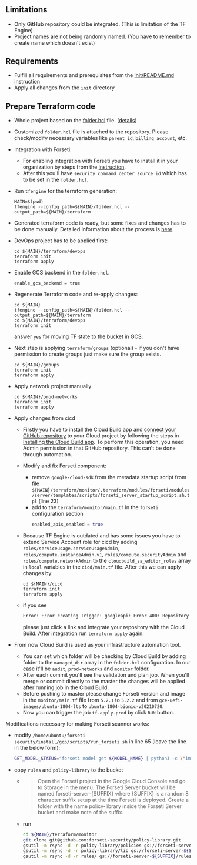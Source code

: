 #

## Limitations

* Only GitHub repository could be integrated. (This is limitation of the TF Engine)
* Project names are not being randomly named. (You have to remember to create name which doesn't exist)

## Requirements

* Fulfill all requirements and prerequisites from the [init/README.md](init/README.md) instruction
* Apply all changes from the `init` directory

## Prepare Terraform code

* Whole project based on the [folder.hcl](https://github.com/GoogleCloudPlatform/healthcare-data-protection-suite/blob/master/examples/tfengine/org_foundation.hcl) file. ([details](https://github.com/GoogleCloudPlatform/healthcare-data-protection-suite/tree/master/examples/tfengine))
* Customized `folder.hcl` file is attached to the repository. Please check/modify necessary variables like `parent_id`, `billing_account`, etc.

* Integration with Forseti.
  * For enabling integration with Forseti you have to install it in your organization by steps from the [instruction](https://forsetisecurity.org/docs/v2.23/configure/notifier/#cloud-scc-notification).
  * After this you'll have `security_command_center_source_id` which has to be set in the `folder.hcl`.

* Run `tfengine` for the terraform generation:

      MAIN=$(pwd)
      tfengine --config_path=${MAIN}/folder.hcl --output_path=${MAIN}/terraform

* Generated terraform code is ready, but some fixes and changes has to be done manually. Detailed information about the process is [here](https://github.com/GoogleCloudPlatform/healthcare-data-protection-suite/tree/master/docs/tfengine#usage).

* DevOps project has to be applied first:
  
      cd ${MAIN}/terraform/devops
      terraform init
      terraform apply

* Enable GCS backend in the `folder.hcl`.

      enable_gcs_backend = true

* Regenerate Terraform code and re-apply changes:

      cd ${MAIN}
      tfengine --config_path=${MAIN}/folder.hcl --output_path=${MAIN}/terraform
      cd ${MAIN}/terraform/devops
      terraform init

  answer `yes` for moving TF state to the bucket in GCS.

* Next step is applying `terraform/groups` (optional) - if you don't have permission to create groups just make sure the group exists.

      cd ${MAIN}/groups
      terraform init
      terraform apply


* Apply network project manually

      cd ${MAIN}/prod-networks
      terraform init
      terraform apply
  
* Apply changes from cicd

  * Firstly you have to install the Cloud Build app and
  [connect your GitHub repository](https://console.cloud.google.com/cloud-build/triggers/connect)
  to your Cloud project by following the steps in
  [Installing the Cloud Build app](https://cloud.google.com/cloud-build/docs/automating-builds/create-github-app-triggers#installing_the_cloud_build_app).
  To perform this operation, you need Admin permission in that GitHub repository. This can't be done through automation.

  * Modify and fix Forseti component:
    * remove `google-cloud-sdk` from the metadata startup script from file `${MAIN}/terraform/monitor/.terraform/modules/forseti/modules/server/templates/scripts/forseti_server_startup_script.sh.tpl` (line 23)
    * add to the `terraform/monitor/main.tf` in the `forseti` configuration section
      ```terraform
      enabled_apis_enabled = true
      ```

  * Because TF Engine is outdated and has some issues you have to extend Service Account role for cicd by adding `roles/serviceusage.serviceUsageAdmin`, `roles/compute.instanceAdmin.v1`,
    `roles/compute.securityAdmin` and `roles/compute.networkAdmin`
  to the `cloudbuild_sa_editor_roles` array in `local` variables in the `cicd/main.tf` file. After this we can apply changes by:
  
        cd ${MAIN}/cicd
        terraform init
        terraform apply

  * if you see

    ```bash
    Error: Error creating Trigger: googleapi: Error 400: Repository mapping does not exist. Please visit https://console.cloud.google.com/cloud-build/triggers/connect?project=... to connect a repository to your project
    ```
    please just click a link and integrate your repository with the Cloud Build. After integration run `terraform apply` again.

* From now Cloud Build is used as your infrastructure automation tool.
  * You can set which folder will be checking by Cloud Build
    by adding folder to the `managed_dir` array in the `folder.hcl` configuration. In our case it'll be `audit`, `prod-networks` and `monitor` folder.
  * After each commit you'll see the validation and plan job. When you'll merge or commit directly to the master the changes will be applied after running job in the Cloud Build.
  * Before pushing to master please change Forseti version and image in the `monitor/main.tf` file from `5.2.1` to `5.2.2` and from `gce-uefi-images/ubuntu-1804-lts` to `ubuntu-1804-bionic-v20210720`.
  * Now you can trigger the job `tf-apply-prod` by click `RUN` button.


Modifications necessary for making Forseti scanner works:
* modify `/home/ubuntu/forseti-security/install/gcp/scripts/run_forseti.sh` in line 65 (leave the line in the below form):
  ```bash
  GET_MODEL_STATUS="forseti model get ${MODEL_NAME} | python3 -c \"import sys, json; print(json.load(sys.stdin)['status'])\""
  ```
* copy `rules` and `policy-library` to the bucket
  * >Open the Forseti project in the Google Cloud Console and go to Storage in the menu. The Forseti Server bucket will be named forseti-server-{SUFFIX} where {SUFFIX} is a random 8 character suffix setup at the time Forseti is deployed. Create a folder with the name policy-library inside the Forseti Server bucket and make note of the suffix.
  * run
    ```bash
    cd ${MAIN}/terraform/monitor
    git clone git@github.com:forseti-security/policy-library.git
    gsutil -m rsync -d -r policy-library/policies gs://forseti-server-${SUFFIX}/policy-library/policies
    gsutil -m rsync -d -r policy-library/lib gs://forseti-server-${SUFFIX}/policy-library/lib
    gsutil -m rsync -d -r rules/ gs://forseti-server-${SUFFIX}/rules/
    ```
